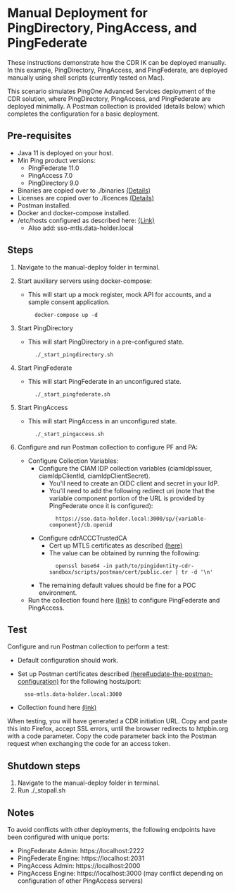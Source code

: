 # Manual Deployment for PingDirectory, PingAccess, and PingFederate

These instructions demonstrate how the CDR IK can be deployed manually. In this example, PingDirectory, PingAccess, and PingFederate, are deployed manually using shell scripts (currently tested on Mac).

This scenario simulates PingOne Advanced Services deployment of the CDR solution, where PingDirectory, PingAccess, and PingFederate are deployed minimally. A Postman collection is provided (details below) which completes the configuration for a basic deployment.

## Pre-requisites

- Java 11 is deployed on your host.
- Min Ping product versions:
  - PingFederate 11.0
  - PingAccess 7.0
  - PingDirectory 9.0
- Binaries are copied over to ./binaries [(Details)](binaries/README.md)
- Licenses are copied over to ./licences [(Details)](licenses/README.md)
- Postman installed.
- Docker and docker-compose installed.
- /etc/hosts configured as described here: [(Link)](../docs/README.md)
    - Also add: sso-mtls.data-holder.local

## Steps

1. Navigate to the manual-deploy folder in terminal.
2. Start auxiliary servers using docker-compose:
    - This will start up a mock register, mock API for accounts, and a sample consent application.
      ```
        docker-compose up -d
      ```

3. Start PingDirectory
    - This will start PingDirectory in a pre-configured state.
      ```
        ./_start_pingdirectory.sh
      ```

4. Start PingFederate
    - This will start PingFederate in an unconfigured state.
      ```
        ./_start_pingfederate.sh
      ```

5. Start PingAccess
    - This will start PingAccess in an unconfigured state.
      ```
        ./_start_pingaccess.sh
      ```

6. Configure and run Postman collection to configure PF and PA:
    - Configure Collection Variables:
      - Configure the CIAM IDP collection variables (ciamIdpIssuer, ciamIdpClientId, ciamIdpClientSecret).
        - You'll need to create an OIDC client and secret in your IdP.
        - You'll need to add the following redirect uri (note that the variable component portion of the URL is provided by PingFederate once it is configured):
           ```
             https://sso.data-holder.local:3000/sp/{variable-component}/cb.openid
           ```
      - Configure cdrACCCTrustedCA
        - Cert up MTLS certificates as described [(here)](../docs/howtos/howto_generatecerts.md)
        - The value can be obtained by running the following:
           ```
             openssl base64 -in path/to/pingidentity-cdr-sandbox/scripts/postman/cert/public.cer | tr -d '\n'
           ```
      - The remaining default values should be fine for a POC environment.
    - Run the collection found here [(link)](scripts/cdr-au.configure_pa_pf.postman_collection.json) to configure PingFederate and PingAccess.

## Test

Configure and run Postman collection to perform a test:
  - Default configuration should work.
  - Set up Postman certificates described [(here#update-the-postman-configuration)](../docs/postman.md#update-the-postman-configuration) for the following hosts/port:
    ```
      sso-mtls.data-holder.local:3000
    ```

  - Collection found here [(link)](scripts/cdr-au.test_pa_pf.postman_collection.json)

When testing, you will have generated a CDR initiation URL. Copy and paste this into Firefox, accept SSL errors, until the browser redirects to httpbin.org with a code parameter. Copy the code parameter back into the Postman request when exchanging the code for an access token.

## Shutdown steps

1. Navigate to the manual-deploy folder in terminal.
2. Run ./_stopall.sh

## Notes

To avoid conflicts with other deployments, the following endpoints have been configured with unique ports:
- PingFederate Admin: https://localhost:2222
- PingFederate Engine: https://localhost:2031
- PingAccess Admin: https://localhost:2000
- PingAccess Engine: https://localhost:3000 (may conflict depending on configuration of other PingAccess servers)
